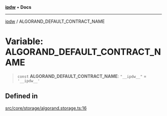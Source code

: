 [**ipdw**](../README.md) • **Docs**

***

[ipdw](../globals.md) / ALGORAND\_DEFAULT\_CONTRACT\_NAME

# Variable: ALGORAND\_DEFAULT\_CONTRACT\_NAME

> `const` **ALGORAND\_DEFAULT\_CONTRACT\_NAME**: `"__ipdw__"` = `'__ipdw__'`

## Defined in

[src/core/storage/algorand.storage.ts:16](https://github.com/ansi-code/ipdw/blob/01fadcc9abca9fbd90e38855b259b101aa727349/src/core/storage/algorand.storage.ts#L16)
